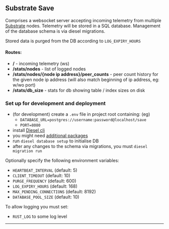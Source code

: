 ## Substrate Save

Comprises a websocket server accepting incoming telemetry from multiple 
[Substrate](https://github.com/paritytech/substrate) nodes. 
Telemetry will be stored in a SQL database. Management of the database schema is via diesel migrations.

Stored data is purged from the DB according to `LOG_EXPIRY_HOURS`

#### Routes:

- **/** - incoming telemetry (ws)
- **/stats/nodes** - list of logged nodes
- **/stats/nodes/{node ip address}/peer_counts** - peer count history for the 
given node ip address (will also match beginning of ip address, eg: w/wo port)
- **/stats/db_size** - stats for db showing table / index sizes on disk

### Set up for development and deployment

- (for development) create a `.env` file in project root containing: (eg) 
    - `DATABASE_URL=postgres://username:password@localhost/save` 
    - `PORT=8080`
- install [Diesel cli](https://github.com/diesel-rs/diesel/tree/master/diesel_cli)
- you might need [additional packages](https://github.com/diesel-rs/diesel/blob/master/guide_drafts/backend_installation.md)
- run `diesel database setup` to initialise DB
- after any changes to the schema via migrations, you must `diesel migration run`

Optionally specify the following environment variables:

- `HEARTBEAT_INTERVAL` (default: 5)
- `CLIENT_TIMEOUT` (default: 10)
- `PURGE_FREQUENCY` (default: 600)
- `LOG_EXPIRY_HOURS`  (default: 168)
- `MAX_PENDING_CONNECTIONS` (default: 8192)
- `DATABASE_POOL_SIZE` (default: 10)

To allow logging you must set:

- `RUST_LOG` to some log level

---
